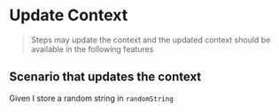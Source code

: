 # Update Context

> Steps may update the context and the updated context should be available in
> the following features

## Scenario that updates the context

Given I store a random string in `randomString`
